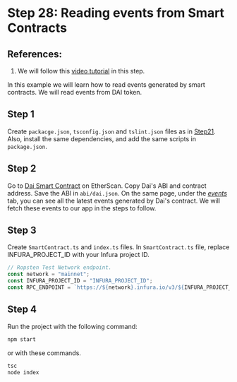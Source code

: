# Step 28: Reading events from Smart Contracts

## References:

1.  We will follow this [video tutorial](https://www.youtube.com/watch?v=CX2QOE0FcEo&list=PLS5SEs8ZftgXlCGXNfzKdq7nGBcIaVOdN&index=6) in this step.

In this example we will learn how to read events generated by smart contracts. We will read events from DAI token.

## Step 1

Create `packacge.json`, `tsconfig.json` and `tslint.json` files as in [Step21](../step21_web3_node_getbalance). Also, install the same dependencies, and add the same scripts in `package.json`.

## Step 2

Go to [Dai Smart Contract](https://etherscan.io/address/0x6b175474e89094c44da98b954eedeac495271d0f#code) on EtherScan. Copy Dai's ABI and contract address. Save the ABI in `abi/dai.json`. On the same page, under the [_events_](https://etherscan.io/address/0x6b175474e89094c44da98b954eedeac495271d0f#events) tab, you can see all the latest events generated by Dai's contract. We will fetch these events to our app in the steps to follow.

## Step 3

Create `SmartContract.ts` and `index.ts` files. In `SmartContract.ts` file, replace INFURA_PROJECT_ID with your Infura project ID.

```ts
// Ropsten Test Network endpoint.
const network = "mainnet";
const INFURA_PROJECT_ID = "INFURA_PROJECT_ID";
const RPC_ENDPOINT = `https://${network}.infura.io/v3/${INFURA_PROJECT_ID}`;
```

## Step 4

Run the project with the following command:

```bash
npm start
```

or with these commands.

```bash
tsc
node index
```
